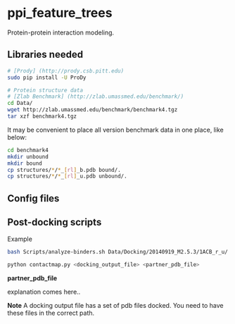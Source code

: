 ppi_feature_trees
=================
Protein-protein interaction modeling.

Libraries needed
-----------------

```bash
# [Prody] (http://prody.csb.pitt.edu)
sudo pip install -U ProDy

# Protein structure data
# [Zlab Benchmark] (http://zlab.umassmed.edu/benchmark/)
cd Data/
wget http://zlab.umassmed.edu/benchmark/benchmark4.tgz
tar xzf benchmark4.tgz
```

It may be convenient to place all version benchmark data in one place, like below: 
```bash
cd benchmark4
mkdir unbound
mkdir bound
cp structures/*/*_[rl]_b.pdb bound/.
cp structures/*/*_[rl]_u.pdb unbound/.
```

Config files
-----------------

Post-docking scripts
--------------------
Example

```bash
bash Scripts/analyze-binders.sh Data/Docking/20140919_M2.5.3/1ACB_r_u/ Data/benchmark4/unbound/1ACB_r_u.pdb Config/yuri.cfg
```

```bash
python contactmap.py <docking_output_file> <partner_pdb_file>
```

**partner_pdb_file**

explanation comes here..

**Note**
A docking output file has a set of pdb files docked.
You need to have these files in the correct path.

```bash

```

 

